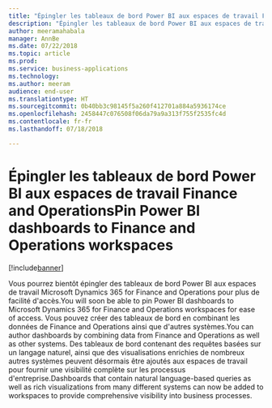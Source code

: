 ```yaml
---
title: "Épingler les tableaux de bord Power BI aux espaces de travail Finance and Operations"
description: "Épingler les tableaux de bord Power BI aux espaces de travail Finance and Operations"
author: meeramahabala
manager: AnnBe
ms.date: 07/22/2018
ms.topic: article
ms.prod: 
ms.service: business-applications
ms.technology: 
ms.author: meeram
audience: end-user
ms.translationtype: HT
ms.sourcegitcommit: 0b40bb3c98145f5a260f412701a884a5936174ce
ms.openlocfilehash: 2458447c076508f06da79a9a313f755f2535fc4d
ms.contentlocale: fr-fr
ms.lasthandoff: 07/18/2018

---
```

# <a name="pin-power-bi-dashboards-to-finance-and-operations-workspaces"></a><span data-ttu-id="9cee5-103">Épingler les tableaux de bord Power BI aux espaces de travail Finance and Operations</span><span class="sxs-lookup"><span data-stu-id="9cee5-103">Pin Power BI dashboards to Finance and Operations workspaces</span></span>

[!include[banner](../../includes/banner.md)]

<span data-ttu-id="9cee5-104">Vous pourrez bientôt épingler des tableaux de bord Power BI aux espaces de travail Microsoft Dynamics 365 for Finance and Operations pour plus de facilité d'accès.</span><span class="sxs-lookup"><span data-stu-id="9cee5-104">You will soon be able to pin Power BI dashboards to Microsoft Dynamics 365 for Finance and Operations workspaces for ease of access.</span></span> <span data-ttu-id="9cee5-105">Vous pouvez créer des tableaux de bord en combinant les données de Finance and Operations ainsi que d'autres systèmes.</span><span class="sxs-lookup"><span data-stu-id="9cee5-105">You can author dashboards by combining data from Finance and Operations as well as other systems.</span></span> <span data-ttu-id="9cee5-106">Des tableaux de bord contenant des requêtes basées sur un langage naturel, ainsi que des visualisations enrichies de nombreux autres systèmes peuvent désormais être ajoutés aux espaces de travail pour fournir une visibilité complète sur les processus d'entreprise.</span><span class="sxs-lookup"><span data-stu-id="9cee5-106">Dashboards that contain natural language-based queries as well as rich visualizations from many different systems can now be added to workspaces to provide comprehensive visibility into business processes.</span></span>

